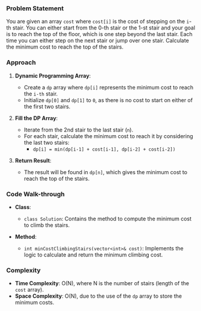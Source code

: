 ### Problem Statement
You are given an array `cost` where `cost[i]` is the cost of stepping on the `i`-th stair. You can either start from the 0-th stair or the 1-st stair and your goal is to reach the top of the floor, which is one step beyond the last stair. Each time you can either step on the next stair or jump over one stair. Calculate the minimum cost to reach the top of the stairs.

### Approach
1. **Dynamic Programming Array**:
   - Create a `dp` array where `dp[i]` represents the minimum cost to reach the `i-th` stair.
   - Initialize `dp[0]` and `dp[1]` to `0`, as there is no cost to start on either of the first two stairs.

2. **Fill the DP Array**:
   - Iterate from the 2nd stair to the last stair (`n`).
   - For each stair, calculate the minimum cost to reach it by considering the last two stairs:
     - `dp[i] = min(dp[i-1] + cost[i-1], dp[i-2] + cost[i-2])`

3. **Return Result**:
   - The result will be found in `dp[n]`, which gives the minimum cost to reach the top of the stairs.

### Code Walk-through
- **Class**:
  - `class Solution`: Contains the method to compute the minimum cost to climb the stairs.

- **Method**:
  - `int minCostClimbingStairs(vector<int>& cost)`: Implements the logic to calculate and return the minimum climbing cost.

### Complexity
- **Time Complexity**: O(N), where N is the number of stairs (length of the `cost` array).
- **Space Complexity**: O(N), due to the use of the `dp` array to store the minimum costs.
